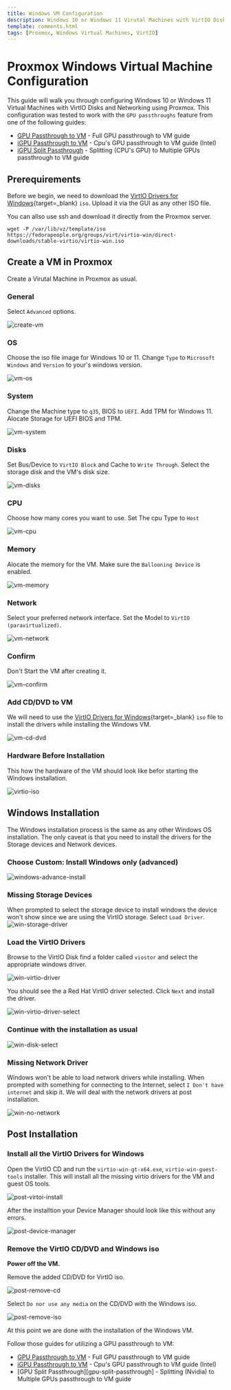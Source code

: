 ```yaml
---
title: Windows VM Configuration
description: Windows 10 or Windows 11 Virutal Machines with VirtIO Disks and Networking using Proxmox guide. Supports Proxmox's GPU passthroughs feature.
template: comments.html
tags: [Proxmox, Windows Virtual Machines, VirtIO]
---
```


# Proxmox Windows Virtual Machine Configuration

This guide will walk you through configuring Windows 10 or Windows 11 Virtual Machines with VirtIO Disks and Networking using Proxmox.
This configuration was tested to work with the `GPU passthroughs` feature from one of the following guides:

- [GPU Passthrough to VM][gpu-passthrough-to-vm] - Full GPU passthrough to VM guide
- [iGPU Passthrough to VM][igpu-passthrough-to-vm] - Cpu's GPU passthrough to VM guide (Intel)
- [iGPU Split Passthrough][igpu-split-passthrough] - Splitting (CPU's GPU) to Multiple GPUs passthrough to VM guide

## Prerequirements

Before we begin, we need to download the [VirtIO Drivers for Windows][virtio-drivers-url]{target=\_blank} `iso`. Upload it via the GUI as any other ISO file.

You can allso use ssh and download it directly from the Proxmox server.

```shell
wget -P /var/lib/vz/template/iso https://fedorapeople.org/groups/virt/virtio-win/direct-downloads/stable-virtio/virtio-win.iso
```

## Create a VM in Proxmox

Create a Virutal Machine in Proxmox as usual.

### General

Select `Advanced` options.

![create-vm][create-vm-img]

### OS

Choose the iso file image for Windows 10 or 11. Change `Type` to `Microsoft Windows` and `Version` to your's windows version.

![vm-os][vm-os-img]

### System

Change the Machine type to `q35`, BIOS to `UEFI`. Add TPM for Windows 11. Alocate Storage for UEFI BIOS and TPM.

![vm-system][vm-system-img]

### Disks

Set Bus/Device to `VirtIO Block` and Cache to `Write Through`. Select the storage disk and the VM's disk size.

![vm-disks][vm-disks-img]

### CPU

Choose how many cores you want to use. Set The cpu Type to `Host`

![vm-cpu][vm-cpu-img]

### Memory

Alocate the memory for the VM. Make sure the `Ballooning Device` is enabled.

![vm-memory][vm-memory-img]

### Network

Select your preferred network interface. Set the Model to `VirtIO (paravirtualized)`.

![vm-network][vm-network-img]

### Confirm

Don't Start the VM after creating it.

![vm-confirm][vm-confirm-img]

### Add CD/DVD to VM

We will need to use the [VirtIO Drivers for Windows][virtio-drivers-url]{target=\_blank} `iso` file to install the drivers while installing the Windows VM.

![vm-cd-dvd][vm-cd-dvd-img]

### Hardware Before Installation

This how the hardware of the VM should look like befor starting the Windows installation.

![virtio-iso][virtio-iso-img]

## Windows Installation

The Windows installation process is the same as any other Windows OS installation. The only caveat is that you need to install the drivers for the Storage devices and Network devices.

### Choose Custom: Install Windows only (advanced)

![windows-advance-install][windows-advance-install-img]

### Missing Storage Devices

When prompted to select the storage device to install windows the device won't show since we are using the VirtIO storage. Select `Load Driver`.
![win-storage-driver][win-storage-driver-img]

### Load the VirtIO Drivers

Browse to the VirtIO Disk find a folder called `viostor` and select the appropriate windows driver.

![win-virtio-driver][win-virtio-driver-img]

You should see the a Red Hat VirtIO driver selected. Click `Next` and install the driver.

![win-virtio-driver-select][win-virtio-driver-select-img]

### Continue with the installation as usual

![win-disk-select][win-disk-select-img]

### Missing Network Driver

Windows won't be able to load network drivers while installing. When prompted with something for connecting to the Internet, select `I Don't have internet` and skip it. We will deal with the network drivers at post installation.

![win-no-network][win-no-network-img]

## Post Installation

### Install all the VirtIO Drivers for Windows

Open the VirtIO CD and run the `virtio-win-gt-x64.exe`, `virtio-win-guest-tools` installer. This will install all the missing virtio drivers for the VM and guest OS tools.

![post-virtoi-install][post-virtoi-install-img]

After the installtion your Device Manager should look like this without any errors.

![post-device-manager][post-device-manager-img]

### Remove the VirtIO CD/DVD and Windows iso

**Power off the VM.**

Remove the added CD/DVD for VirtIO iso.

![post-remove-cd][post-remove-cd-img]

Select `Do nor use any media` on the CD/DVD with the Windows iso.

![post-remove-iso][post-remove-iso-img]

At this point we are done with the installation of the Windows VM.

Follow those guides for utilizing a GPU passthrough to VM:

- [GPU Passthrough to VM][gpu-passthrough-to-vm] - Full GPU passthrough to VM guide
- [iGPU Passthrough to VM][igpu-passthrough-to-vm] - Cpu's GPU passthrough to VM guide (Intel)
- [GPU Split Passthrough][gpu-split-passthrough] - Splitting (Nvidia) to Multiple GPUs passthrough to VM guide

<!-- appendices -->

<!-- urls -->

[gpu-passthrough-to-vm]: gpu-passthrough/gpu-passthrough-to-vm.md 'GPU Passthrough to VM'
[igpu-passthrough-to-vm]: gpu-passthrough/igpu-passthrough-to-vm.md 'iGPU Passthrough to VM'
[igpu-split-passthrough]: gpu-passthrough/igpu-split-passthrough.md 'iGPU Split Passthrough'
[virtio-drivers-url]: https://fedorapeople.org/groups/virt/virtio-win/direct-downloads/stable-virtio/virtio-win.iso 'VirtIO Drivers'

<!-- images -->

[create-vm-img]: ../../assets/images/4971f070-b76b-11ec-b355-8bac95dc3464.jpg 'Create VM'
[vm-os-img]: ../../assets/images/b3f5f318-b76d-11ec-a7ee-c3e7b33c7b99.jpg 'VM OS'
[vm-system-img]: ../../assets/images/f4d86a32-b76d-11ec-9fef-e3b0f6f84522.jpg 'VM System'
[vm-disks-img]: ../../assets/images/12abb258-b76e-11ec-9cef-0b6c199a1aed.jpg 'VM Disks'
[vm-cpu-img]: ../../assets/images/2d14d750-b76e-11ec-a162-8fdcd6a128d5.jpg 'VM CPU'
[vm-memory-img]: ../../assets/images/4549ec48-b76e-11ec-8cfb-bb73f934b0a5.jpg 'VM Memory'
[vm-network-img]: ../../assets/images/60269124-b76e-11ec-9f86-a7974e1be899.jpg 'VM Network'
[vm-confirm-img]: ../../assets/images/7553b174-b770-11ec-b251-ffb6ae526256.jpg 'VM Confirm'
[vm-cd-dvd-img]: ../../assets/images/9ad68bf6-b770-11ec-8a83-37365567ebbe.jpg 'VM CD/DVD'
[virtio-iso-img]: ../../assets/images/d156661a-b770-11ec-b6e1-57ab6e787665.jpg 'virtio-iso'
[windows-advance-install-img]: ../../assets/images/a8cbc2ca-b771-11ec-9969-938683abbd20.jpg 'windows advance install'
[win-storage-driver-img]: ../../assets/images/5b894712-b771-11ec-a7d1-870703f39a8e.jpg 'windows storage driver'
[win-virtio-driver-img]: ../../assets/images/e6ee55f4-b771-11ec-a70c-cb0f7eec832b.jpg 'windows virtio driver'
[win-virtio-driver-select-img]: ../../assets/images/0cb9368c-b772-11ec-a35a-3fa89c0a4607.jpg 'windows virtio driver select'
[win-disk-select-img]: ../../assets/images/2f6d84ee-b772-11ec-b3e9-1ba14d36ea3d.jpg 'windows disk select'
[win-no-network-img]: ../../assets/images/62f1de96-b772-11ec-b155-071c3603bdd5.jpg 'windows no network'
[post-virtoi-install-img]: ../../assets/images/b8f8f8e8-b773-11ec-a8d1-e9f8f8f8f8f8.jpg 'post virtio install'
[post-device-manager-img]: ../../assets/images/127b5a6c-b779-11ec-bb2c-236d4508c9e3.jpg 'post device manager'
[post-remove-cd-img]: ../../assets/images/395b61d0-b77a-11ec-a996-03961ee417ee.jpg 'post remove cd'
[post-remove-iso-img]: ../../assets/images/7a055a56-b77a-11ec-9021-ab64944e5e3f.jpg 'post remove iso'

<!-- end appendices -->
